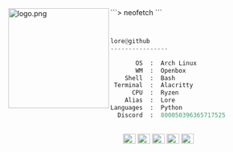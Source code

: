 <img align="left" src="https://raw.githubusercontent.com/ecriminal/ecriminal/main/assets/cannabis.png" alt="logo.png" width="200" />
```> neofetch
```

```py


lore@github
----------------

       OS  :  Arch Linux
       WM  :  Openbox
    Shell  :  Bash
 Terminal  :  Alacritty
      CPU  :  Ryzen
    Alias  :  Lore
Languages  :  Python
  Discord  :  800050396365717525
  
```

<p align="left">
  &nbsp; &nbsp; &nbsp; &nbsp; &nbsp;&nbsp; &nbsp; &nbsp; &nbsp; &nbsp;&nbsp; &nbsp; &nbsp; &nbsp; &nbsp; &nbsp; &nbsp; &nbsp; &nbsp; &nbsp; &nbsp;&nbsp; &nbsp; &nbsp; &nbsp; &nbsp;&nbsp; &nbsp; &nbsp; &nbsp; &nbsp;
  <img alt="#474342" src="https://via.placeholder.com/15/ADBAC7/000000?text=+" width="25" height="20" />
  <img alt="#fbedf6" src="https://via.placeholder.com/15/6CB6FF/000000?text=+" width="25" height="20" />
  <img alt="#c9594d" src="https://via.placeholder.com/15/F47067/000000?text=+" width="25" height="20" />
  <img alt="#f8b9b2" src="https://via.placeholder.com/15/DCBDFB/000000?text=+" width="25" height="20" />
  <img alt="#f8b9b2" src="https://via.placeholder.com/15/57ab5a/000000?text=+" width="25" height="20" />
</p>


